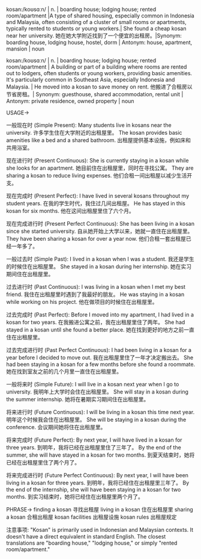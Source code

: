 kosan:/koʊsɑːn/ | n. | boarding house; lodging house; rented room/apartment |A type of shared housing, especially common in Indonesia and Malaysia, often consisting of a cluster of small rooms or apartments, typically rented to students or young workers.| She found a cheap kosan near her university. 她在她大学附近找到了一个便宜的出租房。|Synonym:  boarding house, lodging house, hostel, dorm | Antonym: house, apartment, mansion | noun

kosan:/koʊsɑːn/ | n. | boarding house; lodging house; rented room/apartment |  A building or part of a building where rooms are rented out to lodgers, often students or young workers, providing basic amenities.  It's particularly common in Southeast Asia, especially Indonesia and Malaysia. | He moved into a kosan to save money on rent.  他搬进了合租房以节省房租。| Synonym:  guesthouse, shared accommodation,  rental unit | Antonym: private residence, owned property | noun


USAGE->

一般现在时 (Simple Present):
Many students live in kosans near the university. 许多学生住在大学附近的出租屋里。
The kosan provides basic amenities like a bed and a shared bathroom. 出租屋提供基本设施，例如床和共用浴室。

现在进行时 (Present Continuous):
She is currently staying in a kosan while she looks for an apartment. 她目前住在出租屋里，同时在寻找公寓。
They are sharing a kosan to reduce living expenses. 他们合租一间出租屋以减少生活开支。

现在完成时 (Present Perfect):
I have lived in several kosans throughout my student years.  在我的学生时代，我住过几间出租屋。
He has stayed in this kosan for six months. 他在这间出租屋里住了六个月。

现在完成进行时 (Present Perfect Continuous):
She has been living in a kosan since she started university. 自从她开始上大学以来，她就一直住在出租屋里。
They have been sharing a kosan for over a year now. 他们合租一套出租屋已经一年多了。

一般过去时 (Simple Past):
I lived in a kosan when I was a student. 我还是学生的时候住在出租屋里。
She stayed in a kosan during her internship.  她在实习期间住在出租屋里。


过去进行时 (Past Continuous):
I was living in a kosan when I met my best friend. 我住在出租屋里时遇到了我最好的朋友。
He was staying in a kosan while working on his project. 他在做项目的时候住在出租屋里。

过去完成时 (Past Perfect):
Before I moved into my apartment, I had lived in a kosan for two years. 在我搬进公寓之前，我在出租屋里住了两年。
She had stayed in a kosan until she found a better place.  她在找到更好的地方之前一直住在出租屋里。

过去完成进行时 (Past Perfect Continuous):
I had been living in a kosan for a year before I decided to move out. 我在出租屋里住了一年才决定搬出去。
She had been staying in a kosan for a few months before she found a roommate.  她在找到室友之前的几个月里一直住在出租屋里。

一般将来时 (Simple Future):
I will live in a kosan next year when I go to university.  我明年上大学时会住在出租屋里。
She will stay in a kosan during the summer internship. 她将在暑期实习期间住在出租屋里。

将来进行时 (Future Continuous):
I will be living in a kosan this time next year. 明年这个时候我会住在出租屋里。
She will be staying in a kosan during the conference. 会议期间她将住在出租屋里。

将来完成时 (Future Perfect):
By next year, I will have lived in a kosan for three years. 到明年，我将已经在出租屋里住了三年了。
By the end of the summer, she will have stayed in a kosan for two months. 到夏天结束时，她将已经在出租屋里住了两个月了。


将来完成进行时 (Future Perfect Continuous):
By next year, I will have been living in a kosan for three years. 到明年，我将已经住在出租屋里三年了。
By the end of the internship, she will have been staying in a kosan for two months. 到实习结束时，她将已经住在出租屋里两个月了。


PHRASE->
finding a kosan 寻找出租屋
living in a kosan 住在出租屋里
sharing a kosan 合租出租屋
kosan facilities 出租屋设施
kosan rules 出租屋规定

注意事项:
"Kosan" is primarily used in Indonesian and Malaysian contexts.  It doesn't have a direct equivalent in standard English.  The closest translations are "boarding house," "lodging house," or simply "rented room/apartment."
